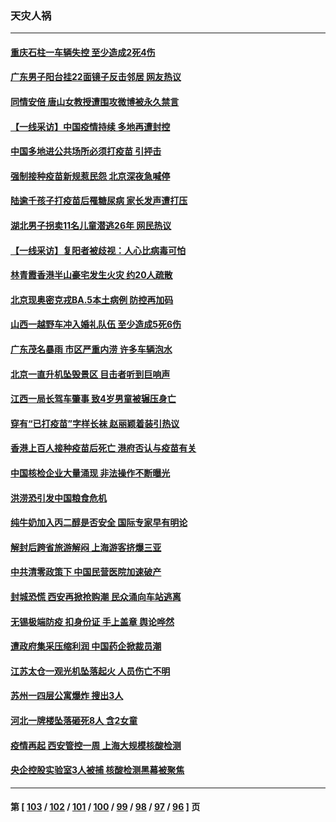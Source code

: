 ### 天灾人祸
---
#### [重庆石柱一车辆失控 至少造成2死4伤](../../pages/ncid280/n13777044.md) 
#### [广东男子阳台挂22面镜子反击邻居 网友热议](../../pages/ncid280/n13777031.md) 
#### [同情安倍 唐山女教授遭围攻微博被永久禁言](../../pages/ncid280/n13776964.md) 
#### [【一线采访】中国疫情持续 多地再遭封控](../../pages/ncid280/n13776399.md) 
#### [中国多地进公共场所必须打疫苗 引抨击](../../pages/ncid280/n13776384.md) 
#### [强制接种疫苗新规惹民怨 北京深夜急喊停](../../pages/ncid280/n13776266.md) 
#### [陆逾千孩子打疫苗后罹糖尿病 家长发声遭打压](../../pages/ncid280/n13776246.md) 
#### [湖北男子拐卖11名儿童潜逃26年 网民热议](../../pages/ncid280/n13776304.md) 
#### [【一线采访】复阳者被歧视：人心比病毒可怕](../../pages/ncid280/n13776079.md) 
#### [林青霞香港半山豪宅发生火灾 约20人疏散](../../pages/ncid280/n13775929.md) 
#### [北京现奥密克戎BA.5本土病例 防控再加码](../../pages/ncid280/n13775561.md) 
#### [山西一越野车冲入婚礼队伍 至少造成5死6伤](../../pages/ncid280/n13775536.md) 
#### [广东茂名暴雨 市区严重内涝 许多车辆泡水](../../pages/ncid280/n13775473.md) 
#### [北京一直升机坠毁景区 目击者听到巨响声](../../pages/ncid280/n13775404.md) 
#### [江西一局长驾车肇事 致4岁男童被辗压身亡](../../pages/ncid280/n13775326.md) 
#### [穿有“已打疫苗”字样长袜 赵丽颖着装引热议](../../pages/ncid280/n13775080.md) 
#### [香港上百人接种疫苗后死亡 港府否认与疫苗有关](../../pages/ncid280/n13775208.md) 
#### [中国核检企业大量涌现 非法操作不断曝光](../../pages/ncid280/n13775207.md) 
#### [洪涝恐引发中国粮食危机](../../pages/ncid280/n13775159.md) 
#### [纯牛奶加入丙二醇是否安全 国际专家早有明论](../../pages/ncid280/n13774980.md) 
#### [解封后跨省旅游解闷 上海游客挤爆三亚](../../pages/ncid280/n13774985.md) 
#### [中共清零政策下 中国民营医院加速破产](../../pages/ncid280/n13774881.md) 
#### [封城恐慌 西安再掀抢购潮 民众涌向车站逃离](../../pages/ncid280/n13775043.md) 
#### [无锡极端防疫 扣身份证 手上盖章 舆论哗然](../../pages/ncid280/n13774913.md) 
#### [遭政府集采压缩利润 中国药企掀裁员潮](../../pages/ncid280/n13774969.md) 
#### [江苏太仓一观光机坠落起火 人员伤亡不明](../../pages/ncid280/n13774807.md) 
#### [苏州一四层公寓爆炸 搜出3人](../../pages/ncid280/n13774770.md) 
#### [河北一牌楼坠落砸死8人 含2女童](../../pages/ncid280/n13774733.md) 
#### [疫情再起 西安管控一周 上海大规模核酸检测](../../pages/ncid280/n13774283.md) 
#### [央企控股实验室3人被捕 核酸检测黑幕被聚焦](../../pages/ncid280/n13774152.md) 

---
#### 第 [ [103](./103.md) / [102](./102.md) / [101](./101.md) / [100](./100.md) / [99](./99.md) / [98](./98.md) / [97](./97.md) / [96](./96.md) ] 页
